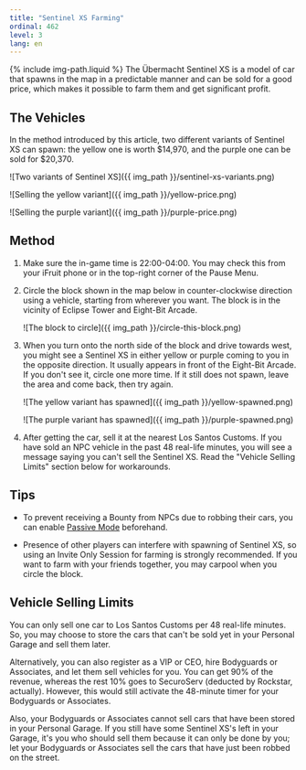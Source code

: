 ```yaml
---
title: "Sentinel XS Farming"
ordinal: 462
level: 3
lang: en
---
```

{% include img-path.liquid %}
The Übermacht Sentinel XS is a model of car that spawns in the map in a
predictable manner and can be sold for a good price, which makes it possible to
farm them and get significant profit.

## The Vehicles

In the method introduced by this article, two different variants of Sentinel XS
can spawn: the yellow one is worth $14,970, and the purple one can be sold for
$20,370.

![Two variants of Sentinel XS]({{ img_path }}/sentinel-xs-variants.png)

![Selling the yellow variant]({{ img_path }}/yellow-price.png)

![Selling the purple variant]({{ img_path }}/purple-price.png)

## Method

1. Make sure the in-game time is 22:00-04:00. You may check this from your
   iFruit phone or in the top-right corner of the Pause Menu.

2. Circle the block shown in the map below in counter-clockwise direction using
   a vehicle, starting from wherever you want. The block is in the vicinity of
   Eclipse Tower and Eight-Bit Arcade.

   ![The block to circle]({{ img_path }}/circle-this-block.png)

3. When you turn onto the north side of the block and drive towards west, you
   might see a Sentinel XS in either yellow or purple coming to you in the
   opposite direction. It usually appears in front of the Eight-Bit Arcade. If
   you don't see it, circle one more time. If it still does not spawn, leave
   the area and come back, then try again.

   ![The yellow variant has spawned]({{ img_path }}/yellow-spawned.png)

   ![The purple variant has spawned]({{ img_path }}/purple-spawned.png)

4. After getting the car, sell it at the nearest Los Santos Customs. If you
   have sold an NPC vehicle in the past 48 real-life minutes, you will see a
   message saying you can't sell the Sentinel XS. Read the "Vehicle Selling
   Limits" section below for workarounds.

## Tips

- To prevent receiving a Bounty from NPCs due to robbing their cars, you can
  enable [Passive Mode](passive-mode) beforehand.

- Presence of other players can interfere with spawning of Sentinel XS, so
  using an Invite Only Session for farming is strongly recommended. If you want
  to farm with your friends together, you may carpool when you circle the
  block.

## Vehicle Selling Limits

You can only sell one car to Los Santos Customs per 48 real-life minutes. So,
you may choose to store the cars that can't be sold yet in your Personal Garage
and sell them later.

Alternatively, you can also register as a VIP or CEO, hire Bodyguards or
Associates, and let them sell vehicles for you. You can get 90% of the revenue,
whereas the rest 10% goes to SecuroServ (deducted by Rockstar, actually).
However, this would still activate the 48-minute timer for your Bodyguards or
Associates.

Also, your Bodyguards or Associates cannot sell cars that have been stored in
your Personal Garage. If you still have some Sentinel XS's left in your Garage,
it's you who should sell them because it can only be done by you; let your
Bodyguards or Associates sell the cars that have just been robbed on the
street.
